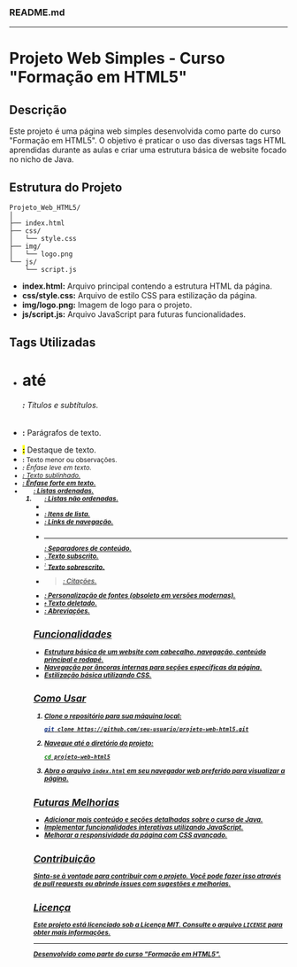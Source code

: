 ### README.md

---

# Projeto Web Simples - Curso "Formação em HTML5"

## Descrição

Este projeto é uma página web simples desenvolvida como parte do curso "Formação em HTML5". O objetivo é praticar o uso das diversas tags HTML aprendidas durante as aulas e criar uma estrutura básica de website focado no nicho de Java.

## Estrutura do Projeto

```plaintext
Projeto_Web_HTML5/
│
├── index.html
├── css/
│   └── style.css
├── img/
│   └── logo.png
└── js/
    └── script.js
```

- **index.html:** Arquivo principal contendo a estrutura HTML da página.
- **css/style.css:** Arquivo de estilo CSS para estilização da página.
- **img/logo.png:** Imagem de logo para o projeto.
- **js/script.js:** Arquivo JavaScript para futuras funcionalidades.

## Tags Utilizadas

- **<h1> até <h6>:** Títulos e subtítulos.
- **<p>:** Parágrafos de texto.
- **<mark>:** Destaque de texto.
- **<small>:** Texto menor ou observações.
- **<i>:** Ênfase leve em texto.
- **<u>:** Texto sublinhado.
- **<strong>:** Ênfase forte em texto.
- **<ol>:** Listas ordenadas.
- **<ul>:** Listas não ordenadas.
- **<li>:** Itens de lista.
- **<a>:** Links de navegação.
- **<hr>:** Separadores de conteúdo.
- **<sub>:** Texto subscrito.
- **<sup>:** Texto sobrescrito.
- **<blockquote>:** Citações.
- **<font>:** Personalização de fontes (obsoleto em versões modernas).
- **<del>:** Texto deletado.
- **<abbr>:** Abreviações.

## Funcionalidades

- Estrutura básica de um website com cabeçalho, navegação, conteúdo principal e rodapé.
- Navegação por âncoras internas para seções específicas da página.
- Estilização básica utilizando CSS.

## Como Usar

1. Clone o repositório para sua máquina local:
    ```bash
    git clone https://github.com/seu-usuario/projeto-web-html5.git
    ```

2. Navegue até o diretório do projeto:
    ```bash
    cd projeto-web-html5
    ```

3. Abra o arquivo `index.html` em seu navegador web preferido para visualizar a página.

## Futuras Melhorias

- Adicionar mais conteúdo e seções detalhadas sobre o curso de Java.
- Implementar funcionalidades interativas utilizando JavaScript.
- Melhorar a responsividade da página com CSS avançado.

## Contribuição

Sinta-se à vontade para contribuir com o projeto. Você pode fazer isso através de pull requests ou abrindo issues com sugestões e melhorias.

## Licença

Este projeto está licenciado sob a Licença MIT. Consulte o arquivo `LICENSE` para obter mais informações.

---

Desenvolvido como parte do curso "Formação em HTML5".